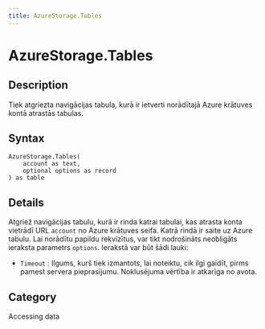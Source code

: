 ```yaml
---
title: AzureStorage.Tables
---
```


# AzureStorage.Tables


## Description

Tiek atgriezta navigācijas tabula, kurā ir ietverti norādītajā Azure krātuves kontā atrastās tabulas.


## Syntax

```powerquery
AzureStorage.Tables(
    account as text,
    optional options as record
) as table
```


## Details

Atgriež navigācijas tabulu, kurā ir rinda katrai tabulai, kas atrasta konta vietrādī URL <code>account</code> no Azure krātuves seifa. Katrā rindā ir saite uz Azure tabulu. Lai norādītu papildu rekvizītus, var tikt nodrošināts neobligāts ieraksta parametrs <code>options</code>. Ierakstā var būt šādi lauki:    <ul><li><code>Timeout</code> : Ilgums, kurš tiek izmantots, lai noteiktu, cik ilgi gaidīt, pirms pamest servera pieprasījumu. Noklusējuma vērtība ir atkarīga no avota.</li></ul>



## Category
Accessing data
